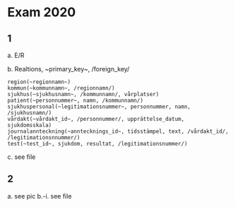 # Exam 2020

## 1
a. E/R

b. Realtions, ~primary_key~, /foreign_key/
```
region(~regionnamn~)
kommun(~kommunnamn~, /regionnamn/)
sjukhus(~sjukhusnamn~, /kommunnamn/, vårplatser)
patient(~personnummer~, namn, /kommunnamn/)
sjukhuspersonal(~legitimationsnummer~, personnummer, namn, /sjukhusnamn/)
vårdakt(~vårdakt_id~, /personnummer/, upprättelse_datum, sjukdomsskala)
journalannteckning(~anntecknings_id~, tidsstämpel, text, /vårdakt_id/, /legitimationsnnummer/)
test(~test_id~, sjukdom, resultat, /legitimationsnummer/)
```

c. see file

## 2
a. see pic
b.-i. see file

